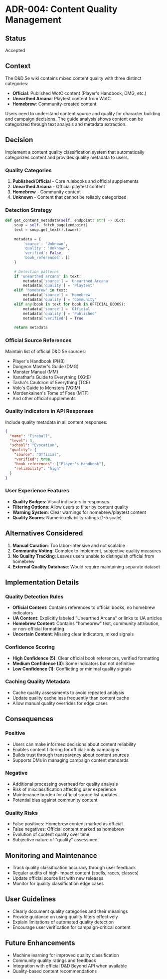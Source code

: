 # ADR-004: Content Quality Management

## Status
Accepted

## Context
The D&D 5e wiki contains mixed content quality with three distinct categories:
- **Official**: Published WotC content (Player's Handbook, DMG, etc.)
- **Unearthed Arcana**: Playtest content from WotC
- **Homebrew**: Community-created content

Users need to understand content source and quality for character building and campaign decisions. The guide analysis shows content can be categorized through text analysis and metadata extraction.

## Decision
Implement a content quality classification system that automatically categorizes content and provides quality metadata to users.

### Quality Categories
1. **Published/Official** - Core rulebooks and official supplements
2. **Unearthed Arcana** - Official playtest content  
3. **Homebrew** - Community content
4. **Unknown** - Content that cannot be reliably categorized

### Detection Strategy
```python
def get_content_metadata(self, endpoint: str) -> Dict:
    soup = self._fetch_page(endpoint)
    text = soup.get_text().lower()
    
    metadata = {
        'source': 'Unknown',
        'quality': 'Unknown', 
        'verified': False,
        'book_references': []
    }
    
    # Detection patterns
    if 'unearthed arcana' in text:
        metadata['source'] = 'Unearthed Arcana'
        metadata['quality'] = 'Playtest'
    elif 'homebrew' in text:
        metadata['source'] = 'Homebrew' 
        metadata['quality'] = 'Community'
    elif any(book in text for book in OFFICIAL_BOOKS):
        metadata['source'] = 'Official'
        metadata['quality'] = 'Published'
        metadata['verified'] = True
        
    return metadata
```

### Official Source References
Maintain list of official D&D 5e sources:
- Player's Handbook (PHB)
- Dungeon Master's Guide (DMG)  
- Monster Manual (MM)
- Xanathar's Guide to Everything (XGtE)
- Tasha's Cauldron of Everything (TCE)
- Volo's Guide to Monsters (VGtM)
- Mordenkainen's Tome of Foes (MTF)
- And other official supplements

### Quality Indicators in API Responses
Include quality metadata in all content responses:
```json
{
  "name": "Fireball",
  "level": 3,
  "school": "Evocation", 
  "quality": {
    "source": "Official",
    "verified": true,
    "book_references": ["Player's Handbook"],
    "reliability": "high"
  }
}
```

### User Experience Features
- **Quality Badges**: Visual indicators in responses
- **Filtering Options**: Allow users to filter by content quality
- **Warning System**: Clear warnings for homebrew/playtest content
- **Quality Scores**: Numeric reliability ratings (1-5 scale)

## Alternatives Considered
1. **Manual Curation**: Too labor-intensive and not scalable
2. **Community Voting**: Complex to implement, subjective quality measures
3. **No Quality Tracking**: Leaves users unable to distinguish official from homebrew
4. **External Quality Database**: Would require maintaining separate dataset

## Implementation Details

### Quality Detection Rules
- **Official Content**: Contains references to official books, no homebrew indicators
- **UA Content**: Explicitly labeled "Unearthed Arcana" or links to UA articles
- **Homebrew Content**: Contains "homebrew" text, community attribution, or non-official formatting
- **Uncertain Content**: Missing clear indicators, mixed signals

### Confidence Scoring
- **High Confidence (5)**: Clear official book references, verified formatting
- **Medium Confidence (3)**: Some indicators but not definitive  
- **Low Confidence (1)**: Conflicting or minimal quality signals

### Caching Quality Metadata
- Cache quality assessments to avoid repeated analysis
- Update quality cache less frequently than content cache
- Allow manual quality overrides for edge cases

## Consequences

### Positive
- Users can make informed decisions about content reliability
- Enables content filtering for official-only campaigns
- Builds trust through transparency about content sources
- Supports DMs in managing campaign content standards

### Negative  
- Additional processing overhead for quality analysis
- Risk of misclassification affecting user experience
- Maintenance burden for official source list updates
- Potential bias against community content

### Quality Risks
- False positives: Homebrew content marked as official
- False negatives: Official content marked as homebrew
- Evolution of content quality over time
- Subjective nature of "quality" assessment

## Monitoring and Maintenance
- Track quality classification accuracy through user feedback
- Regular audits of high-impact content (spells, races, classes)
- Update official source list with new releases
- Monitor for quality classification edge cases

## User Guidelines
- Clearly document quality categories and their meanings
- Provide guidance on using quality filters effectively  
- Explain limitations of automated quality detection
- Encourage user verification for campaign-critical content

## Future Enhancements
- Machine learning for improved quality classification
- Community quality ratings and feedback
- Integration with official D&D Beyond API when available
- Quality-based content recommendations